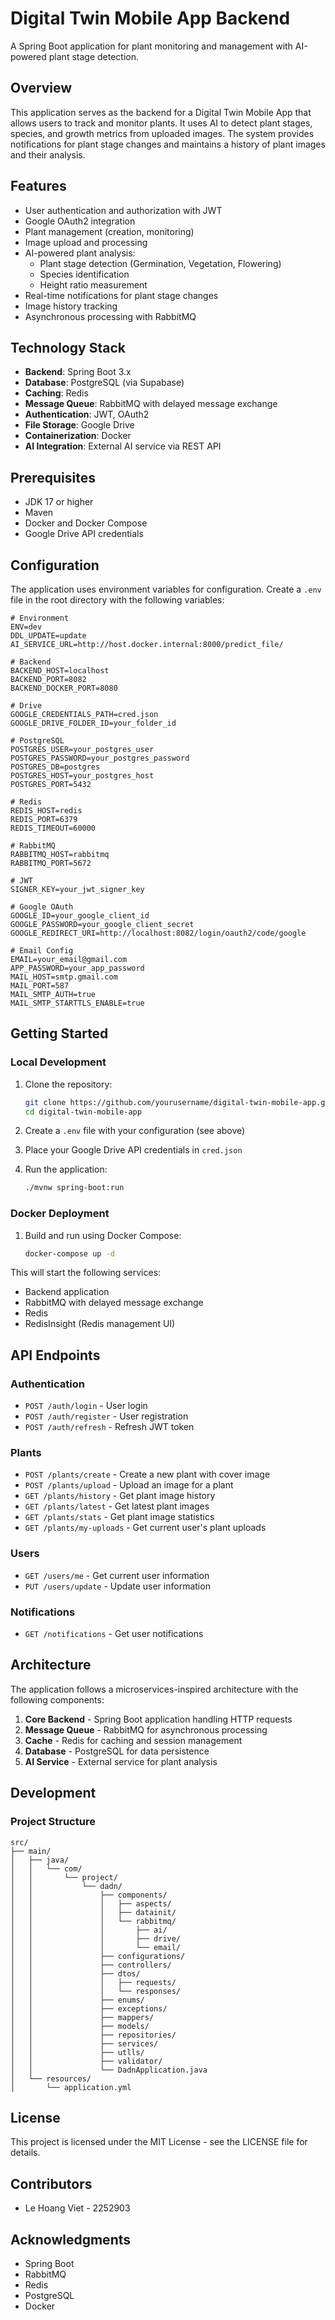 ﻿
# Digital Twin Mobile App Backend

A Spring Boot application for plant monitoring and management with AI-powered plant stage detection.

## Overview

This application serves as the backend for a Digital Twin Mobile App that allows users to track and monitor plants. It uses AI to detect plant stages, species, and growth metrics from uploaded images. The system provides notifications for plant stage changes and maintains a history of plant images and their analysis.

## Features

- User authentication and authorization with JWT
- Google OAuth2 integration
- Plant management (creation, monitoring)
- Image upload and processing
- AI-powered plant analysis:
    - Plant stage detection (Germination, Vegetation, Flowering)
    - Species identification
    - Height ratio measurement
- Real-time notifications for plant stage changes
- Image history tracking
- Asynchronous processing with RabbitMQ

## Technology Stack

- **Backend**: Spring Boot 3.x
- **Database**: PostgreSQL (via Supabase)
- **Caching**: Redis
- **Message Queue**: RabbitMQ with delayed message exchange
- **Authentication**: JWT, OAuth2
- **File Storage**: Google Drive
- **Containerization**: Docker
- **AI Integration**: External AI service via REST API

## Prerequisites

- JDK 17 or higher
- Maven
- Docker and Docker Compose
- Google Drive API credentials

## Configuration

The application uses environment variables for configuration. Create a `.env` file in the root directory with the following variables:

```
# Environment
ENV=dev
DDL_UPDATE=update
AI_SERVICE_URL=http://host.docker.internal:8000/predict_file/

# Backend
BACKEND_HOST=localhost
BACKEND_PORT=8082
BACKEND_DOCKER_PORT=8080

# Drive
GOOGLE_CREDENTIALS_PATH=cred.json
GOOGLE_DRIVE_FOLDER_ID=your_folder_id

# PostgreSQL
POSTGRES_USER=your_postgres_user
POSTGRES_PASSWORD=your_postgres_password
POSTGRES_DB=postgres
POSTGRES_HOST=your_postgres_host
POSTGRES_PORT=5432

# Redis
REDIS_HOST=redis
REDIS_PORT=6379
REDIS_TIMEOUT=60000

# RabbitMQ
RABBITMQ_HOST=rabbitmq
RABBITMQ_PORT=5672

# JWT
SIGNER_KEY=your_jwt_signer_key

# Google OAuth
GOOGLE_ID=your_google_client_id
GOOGLE_PASSWORD=your_google_client_secret
GOOGLE_REDIRECT_URI=http://localhost:8082/login/oauth2/code/google

# Email Config
EMAIL=your_email@gmail.com
APP_PASSWORD=your_app_password
MAIL_HOST=smtp.gmail.com
MAIL_PORT=587
MAIL_SMTP_AUTH=true
MAIL_SMTP_STARTTLS_ENABLE=true
```

## Getting Started

### Local Development

1. Clone the repository:
   ```bash
   git clone https://github.com/yourusername/digital-twin-mobile-app.git
   cd digital-twin-mobile-app
   ```

2. Create a `.env` file with your configuration (see above)

3. Place your Google Drive API credentials in `cred.json`

4. Run the application:
   ```bash
   ./mvnw spring-boot:run
   ```

### Docker Deployment

1. Build and run using Docker Compose:
   ```bash
   docker-compose up -d
   ```

This will start the following services:
- Backend application
- RabbitMQ with delayed message exchange
- Redis
- RedisInsight (Redis management UI)

## API Endpoints

### Authentication
- `POST /auth/login` - User login
- `POST /auth/register` - User registration
- `POST /auth/refresh` - Refresh JWT token

### Plants
- `POST /plants/create` - Create a new plant with cover image
- `POST /plants/upload` - Upload an image for a plant
- `GET /plants/history` - Get plant image history
- `GET /plants/latest` - Get latest plant images
- `GET /plants/stats` - Get plant image statistics
- `GET /plants/my-uploads` - Get current user's plant uploads

### Users
- `GET /users/me` - Get current user information
- `PUT /users/update` - Update user information

### Notifications
- `GET /notifications` - Get user notifications

## Architecture

The application follows a microservices-inspired architecture with the following components:

1. **Core Backend** - Spring Boot application handling HTTP requests
2. **Message Queue** - RabbitMQ for asynchronous processing
3. **Cache** - Redis for caching and session management
4. **Database** - PostgreSQL for data persistence
5. **AI Service** - External service for plant analysis

## Development

### Project Structure

```
src/
├── main/
│   ├── java/
│   │   └── com/
│   │       └── project/
│   │           └── dadn/
│   │               ├── components/
│   │               │   ├── aspects/
│   │               │   ├── datainit/
│   │               │   └── rabbitmq/
│   │               │       ├── ai/
│   │               │       ├── drive/
│   │               │       └── email/
│   │               ├── configurations/
│   │               ├── controllers/
│   │               ├── dtos/
│   │               │   ├── requests/
│   │               │   └── responses/
│   │               ├── enums/
│   │               ├── exceptions/
│   │               ├── mappers/
│   │               ├── models/
│   │               ├── repositories/
│   │               ├── services/
│   │               ├── utlls/
│   │               ├── validator/
│   │               └── DadnApplication.java
│   └── resources/
│       └── application.yml
```

## License

This project is licensed under the MIT License - see the LICENSE file for details.

## Contributors

- Le Hoang Viet - 2252903

## Acknowledgments

- Spring Boot
- RabbitMQ
- Redis
- PostgreSQL
- Docker
